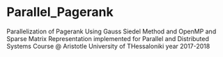 # Parallel_Pagerank
Parallelization of Pagerank Using Gauss Siedel Method and OpenMP and Sparse Matrix Representation implemented for Parallel and Distributed Systems Course
@ Aristotle University of THessaloniki year 2017-2018
